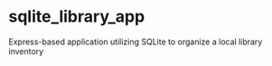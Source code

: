 # sqlite_library_app
Express-based application utilizing SQLite to organize a local library inventory

